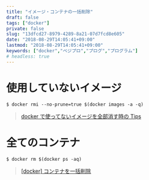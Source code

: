 ```yaml
---
title: "イメージ・コンテナの一括削除"
draft: false
tags: ["docker"]
private: false
slug: "13dfcd27-8979-4289-8a21-07d7fcd8e605"
date: "2018-08-29T14:05:41+09:00"
lastmod: "2018-08-29T14:05:41+09:00"
keywords: ["docker","ベジプロ","プログ","プログラム"]
# headless: true
---
```


# 使用していないイメージ
```
$ docker rmi --no-prune=true $(docker images -a -q)
```

> [docker で使ってないイメージを全部消す時の Tips](https://qiita.com/rosylilly/items/3aca2c30eb9681628c34)

# 全てのコンテナ
```
$ docker rm $(docker ps -aq)
```

> [[docker] コンテナを一括削除](https://qiita.com/ozhaan/items/9e2090da22ffd6c7ad2a)
